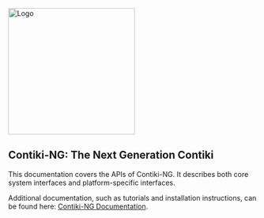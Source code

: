 <img src="https://www.contiki-ng.org/images/logo/Contiki_logo_2RGB.png" alt="Logo" width="256">

## Contiki-NG: The Next Generation Contiki

This documentation covers the APIs of Contiki-NG. It describes both core
system interfaces and platform-specific interfaces.

Additional documentation, such as tutorials and installation instructions,
can be found here: [Contiki-NG Documentation](https://contiki-ng.readthedocs.io).

